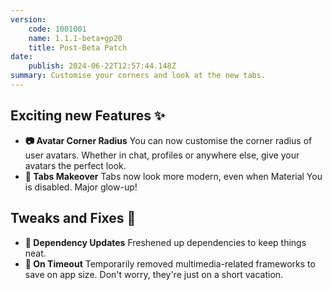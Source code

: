 ```yaml
---
version:
    code: 1001001
    name: 1.1.1-beta+gp20
    title: Post-Beta Patch
date:
    publish: 2024-06-22T12:57:44.148Z
summary: Customise your corners and look at the new tabs.
---
```


## Exciting new Features ✨

-   **📷 Avatar Corner Radius** You can now customise the corner radius of user avatars. Whether in chat, profiles or anywhere else, give your avatars the perfect look.
-   **🎨 Tabs Makeover** Tabs now look more modern, even when Material You is disabled. Major glow-up!

## Tweaks and Fixes 🔧

-   **🧹 Dependency Updates** Freshened up dependencies to keep things neat.
-   **🛑 On Timeout** Temporarily removed multimedia-related frameworks to save on app size. Don't worry, they're just on a short vacation.
